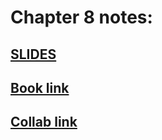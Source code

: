 # Chapter 8 notes:

## [**SLIDES**](https://github.com/mrdbourke/pytorch-deep-learning/blob/main/slides/08_pytorch_paper_replicating.pdf)
## [**Book link**](https://www.learnpytorch.io/08_pytorch_paper_replicating/)
## [**Collab link**](https://colab.research.google.com/github/mrdbourke/pytorch-deep-learning/blob/main/08_pytorch_paper_replicating.ipynb)